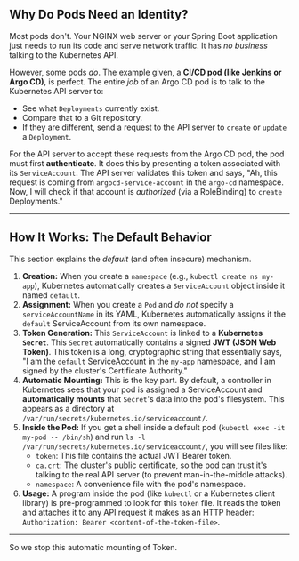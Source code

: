 
## Why Do Pods Need an Identity?

Most pods don't. Your NGINX web server or your Spring Boot application just needs to run its code and serve network traffic. It has *no business* talking to the Kubernetes API.

However, some pods *do*. The example given, a **CI/CD pod (like Jenkins or Argo CD)**, is perfect. The entire *job* of an Argo CD pod is to talk to the Kubernetes API server to:

* See what `Deployments` currently exist.
* Compare that to a Git repository.
* If they are different, send a request to the API server to `create` or `update` a `Deployment`.

For the API server to accept these requests from the Argo CD pod, the pod must first **authenticate**. It does this by presenting a token associated with its `ServiceAccount`. The API server validates this token and says, "Ah, this request is coming from `argocd-service-account` in the `argo-cd` namespace. Now, I will check if that account is *authorized* (via a RoleBinding) to `create` Deployments."

-----

## How It Works: The Default Behavior

This section explains the *default* (and often insecure) mechanism.

1.  **Creation:** When you create a `namespace` (e.g., `kubectl create ns my-app`), Kubernetes automatically creates a `ServiceAccount` object inside it named `default`.
2.  **Assignment:** When you create a `Pod` and *do not* specify a `serviceAccountName` in its YAML, Kubernetes automatically assigns it the `default` ServiceAccount from its own namespace.
3.  **Token Generation:** This `ServiceAccount` is linked to a **Kubernetes `Secret`**. This `Secret` automatically contains a signed **JWT (JSON Web Token)**. This token is a long, cryptographic string that essentially says, "I am the `default` ServiceAccount in the `my-app` namespace, and I am signed by the cluster's Certificate Authority."
4.  **Automatic Mounting:** This is the key part. By default, a controller in Kubernetes sees that your pod is assigned a ServiceAccount and **automatically mounts** that `Secret`'s data into the pod's filesystem. This appears as a directory at `/var/run/secrets/kubernetes.io/serviceaccount/`.
5.  **Inside the Pod:** If you get a shell inside a default pod (`kubectl exec -it my-pod -- /bin/sh`) and run `ls -l /var/run/secrets/kubernetes.io/serviceaccount/`, you will see files like:
    * `token`: This file contains the actual JWT Bearer token.
    * `ca.crt`: The cluster's public certificate, so the pod can trust it's talking to the real API server (to prevent man-in-the-middle attacks).
    * `namespace`: A convenience file with the pod's namespace.
6.  **Usage:** A program inside the pod (like `kubectl` or a Kubernetes client library) is pre-programmed to look for this `token` file. It reads the token and attaches it to any API request it makes as an HTTP header: `Authorization: Bearer <content-of-the-token-file>`.

-----



So we stop this automatic mounting of Token.